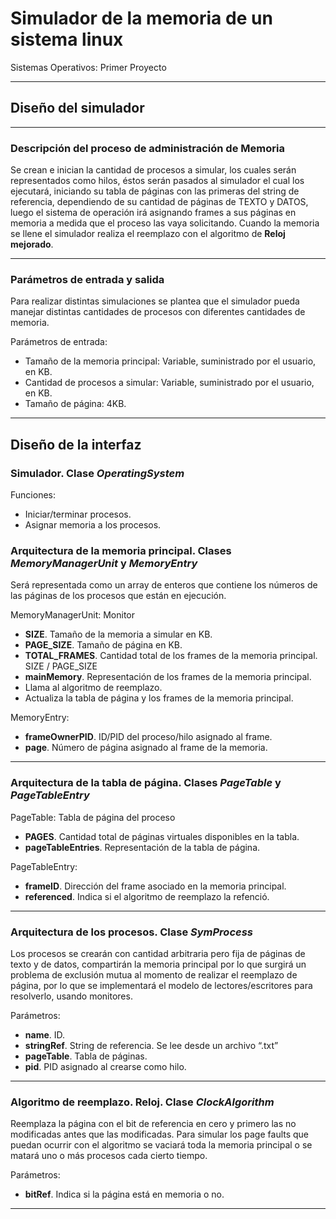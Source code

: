 # **Simulador de la memoria de un sistema linux**
Sistemas Operativos: Primer Proyecto

---
## **Diseño del simulador**
---

### **Descripción del proceso de administración de Memoria**

Se crean e inician la cantidad de procesos a simular, los cuales serán representados 
como hilos, éstos serán pasados al simulador el cual los ejecutará, iniciando su tabla 
de páginas con las primeras del string de referencia, dependiendo de su cantidad de 
páginas de TEXTO y DATOS, luego el sistema de operación irá asignando frames a sus 
páginas en memoria a medida que el proceso las vaya solicitando. Cuando la memoria se 
llene el simulador realiza el reemplazo con el algoritmo de **Reloj mejorado**.

---

### **Parámetros de entrada y salida**

Para realizar distintas simulaciones se plantea que el simulador pueda manejar
distintas cantidades de procesos con diferentes cantidades de memoria.

Parámetros de entrada:
+ Tamaño de la memoria principal: Variable, suministrado por el usuario, en KB.
+ Cantidad de procesos a simular: Variable, suministrado por el usuario, en KB.
+ Tamaño de página: 4KB.

---
Diseño de la interfaz
---

### **Simulador. Clase *OperatingSystem***

Funciones:
+ Iniciar/terminar procesos.
+ Asignar memoria a los procesos.

### **Arquitectura de la memoria principal. Clases *MemoryManagerUnit* y *MemoryEntry***

Será representada como un array de enteros que contiene los números de las 
páginas de los procesos que están en ejecución.

MemoryManagerUnit: Monitor
+ **SIZE**. Tamaño de la memoria a simular en KB.
+ **PAGE_SIZE**. Tamaño de página en KB.
+ **TOTAL_FRAMES**. Cantidad total de los frames de la memoria principal. SIZE / PAGE_SIZE
+ **mainMemory**. Representación de los frames de la memoria principal.
+ Llama al algoritmo de reemplazo.
+ Actualiza la tabla de página y los frames de la memoria principal.


MemoryEntry:
+ **frameOwnerPID**. ID/PID del proceso/hilo asignado al frame.
+ **page**. Número de página asignado al frame de la memoria.

---

### **Arquitectura de la tabla de página. Clases *PageTable* y *PageTableEntry***

PageTable: Tabla de página del proceso
+ **PAGES**. Cantidad total de páginas virtuales disponibles en la tabla.
+ **pageTableEntries**. Representación de la tabla de página.

PageTableEntry:
+ **frameID**. Dirección del frame asociado en la memoria principal.
+ **referenced**. Indica si el algoritmo de reemplazo la refenció.

---

### **Arquitectura de los procesos. Clase *SymProcess***

Los procesos se crearán con cantidad arbitraria pero fija de páginas de texto y de datos,
compartirán la memoria principal por lo que surgirá un problema de exclusión
mutua al momento de realizar el reemplazo de página, por lo que se implementará
el modelo de lectores/escritores para resolverlo, usando monitores.

Parámetros:
+ **name**. ID.
+ **stringRef**. String de referencia. Se lee desde un archivo “.txt”
+ **pageTable**. Tabla de páginas.
+ **pid**. PID asignado al crearse como hilo.

---

### **Algoritmo de reemplazo. Reloj. Clase *ClockAlgorithm***

Reemplaza la página con el bit de referencia en cero y primero las no modificadas
antes que las modificadas. Para simular los page faults que puedan ocurrir con
el algoritmo se vaciará toda la memoria principal o se matará uno o más procesos
cada cierto tiempo.

Parámetros:
+ **bitRef**. Indica si la página está en memoria o no.

---

